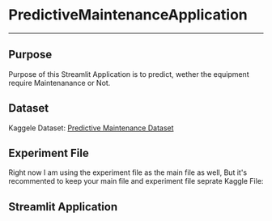 # PredictiveMaintenanceApplication
---
## Purpose
Purpose of this Streamlit Application is to predict, wether the equipment require Maintenanance or Not.

## Dataset
Kaggele Dataset: [Predictive Maintenance Dataset](https://www.kaggle.com/datasets/stephanmatzka/predictive-maintenance-dataset-ai4i-2020)

## Experiment File
Right now I am using the experiment file as the main file as well, But it's recommented to keep your main file and experiment file seprate
Kaggle File: []()

## Streamlit Application
